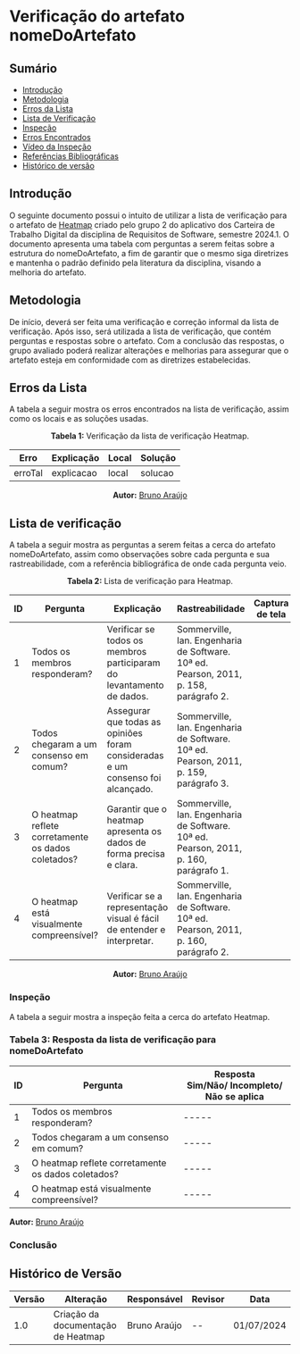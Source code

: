 # Verificação do artefato nomeDoArtefato

## Sumário
* [Introdução](#Introdução)
* [Metodologia](#Metodologia)
* [Erros da Lista](#Erros-da-Lista)
* [Lista de Verificação](#Lista-de-Verificação)
* [Inspeção](#Inspeção)
* [Erros Encontrados](#Erros-Encontrados)
* [Vídeo da Inspeção](#Vídeo-da-Inspeção)
* [Referências Bibliográficas](#Referências-Bibliográficas)
* [Histórico de versão](#Histórico-de-versão)

## Introdução

O seguinte documento possui o intuito de utilizar a lista de verificação para o artefato de [Heatmap]() criado pelo grupo 2 do aplicativo dos Carteira de Trabalho Digital da disciplina de Requisitos de Software, semestre 2024.1. O documento apresenta uma tabela com perguntas a serem feitas sobre a estrutura do nomeDoArtefato, a fim de garantir que o mesmo siga diretrizes e mantenha o padrão definido pela literatura da disciplina, visando a melhoria do artefato.

## Metodologia

De início, deverá ser feita uma verificação e correção informal da lista de verificação. Após isso, será utilizada a lista de verificação, que contém perguntas e respostas sobre o artefato. Com a conclusão das respostas, o grupo avaliado poderá realizar alterações e melhorias para assegurar que o artefato esteja em conformidade com as diretrizes estabelecidas.

## Erros da Lista

A tabela a seguir mostra os erros encontrados na lista de verificação, assim como os locais e as soluções usadas.

<center>

<b>Tabela 1:</b> Verificação da lista de verificação Heatmap.

| Erro    | Explicação | Local | Solução |
| ------- | ---------- | ----- | ------- |
| erroTal | explicacao | local | solucao |

<b>Autor:</b> [Bruno Araújo](https://github.com/brunocva)

</center>

## Lista de verificação

A tabela a seguir mostra as perguntas a serem feitas a cerca do artefato nomeDoArtefato, assim como observações sobre cada pergunta e sua rastreabilidade, com a referência bibliográfica de onde cada pergunta veio.

<center>

<b>Tabela 2:</b> Lista de verificação para Heatmap.

| ID  | Pergunta | Explicação | Rastreabilidade | Captura de tela |
| --- | -------- | ---------- | --------------- | --------------- |
| 1   | Todos os membros responderam? | Verificar se todos os membros participaram do levantamento de dados. | Sommerville, Ian. Engenharia de Software. 10ª ed. Pearson, 2011, p. 158, parágrafo 2. | |
| 2   | Todos chegaram a um consenso em comum? | Assegurar que todas as opiniões foram consideradas e um consenso foi alcançado. | Sommerville, Ian. Engenharia de Software. 10ª ed. Pearson, 2011, p. 159, parágrafo 3. | |
| 3   | O heatmap reflete corretamente os dados coletados? | Garantir que o heatmap apresenta os dados de forma precisa e clara. | Sommerville, Ian. Engenharia de Software. 10ª ed. Pearson, 2011, p. 160, parágrafo 1. | |
| 4   | O heatmap está visualmente compreensível? | Verificar se a representação visual é fácil de entender e interpretar. | Sommerville, Ian. Engenharia de Software. 10ª ed. Pearson, 2011, p. 160, parágrafo 2. | |

**Autor:** [Bruno Araújo](https://github.com/brunocva)

</center>

### Inspeção

A tabela a seguir mostra a inspeção feita a cerca do artefato Heatmap.

### Tabela 3: Resposta da lista de verificação para nomeDoArtefato

| ID  | Pergunta | Resposta <br> Sim/Não/ Incompleto/ Não se aplica |
| --- | -------- | ------------------------------------------------ |
| 1   | Todos os membros responderam? | ----- |
| 2   | Todos chegaram a um consenso em comum? | ----- |
| 3   | O heatmap reflete corretamente os dados coletados? | ----- |
| 4   | O heatmap está visualmente compreensível? | ----- |

**Autor:** [Bruno Araújo](https://github.com/brunocva)

### Conclusão

## Histórico de Versão

| Versão | Alteração | Responsável | Revisor | Data |
| - | - | - | - | - |
| 1.0 | Criação da documentação de Heatmap| Bruno Araújo| --  |  01/07/2024 |
